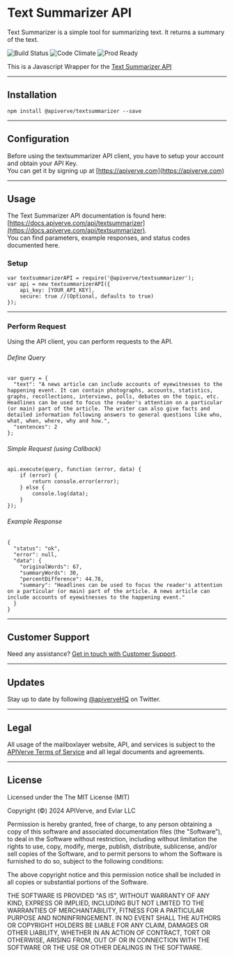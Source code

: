 Text Summarizer API
============

Text Summarizer is a simple tool for summarizing text. It returns a summary of the text.

![Build Status](https://img.shields.io/badge/build-passing-green)
![Code Climate](https://img.shields.io/badge/maintainability-B-purple)
![Prod Ready](https://img.shields.io/badge/production-ready-blue)

This is a Javascript Wrapper for the [Text Summarizer API](https://apiverve.com/marketplace/api/textsummarizer)

---

## Installation
	npm install @apiverve/textsummarizer --save

---

## Configuration

Before using the textsummarizer API client, you have to setup your account and obtain your API Key.  
You can get it by signing up at [https://apiverve.com](https://apiverve.com)

---

## Usage

The Text Summarizer API documentation is found here: [https://docs.apiverve.com/api/textsummarizer](https://docs.apiverve.com/api/textsummarizer).  
You can find parameters, example responses, and status codes documented here.

### Setup

```
var textsummarizerAPI = require('@apiverve/textsummarizer');
var api = new textsummarizerAPI({
    api_key: [YOUR_API_KEY],
    secure: true //(Optional, defaults to true)
});
```

---


### Perform Request
Using the API client, you can perform requests to the API.

###### Define Query

```
var query = {
  "text": "A news article can include accounts of eyewitnesses to the happening event. It can contain photographs, accounts, statistics, graphs, recollections, interviews, polls, debates on the topic, etc. Headlines can be used to focus the reader's attention on a particular (or main) part of the article. The writer can also give facts and detailed information following answers to general questions like who, what, when, where, why and how.",
  "sentences": 2
};
```

###### Simple Request (using Callback)

```
api.execute(query, function (error, data) {
    if (error) {
        return console.error(error);
    } else {
        console.log(data);
    }
});
```

###### Example Response

```
{
  "status": "ok",
  "error": null,
  "data": {
    "originalWords": 67,
    "summaryWords": 30,
    "percentDifference": 44.78,
    "summary": "Headlines can be used to focus the reader's attention on a particular (or main) part of the article. A news article can include accounts of eyewitnesses to the happening event."
  }
}
```

---

## Customer Support

Need any assistance? [Get in touch with Customer Support](https://apiverve.com/contact).

---

## Updates
Stay up to date by following [@apiverveHQ](https://twitter.com/apiverveHQ) on Twitter.

---

## Legal

All usage of the mailboxlayer website, API, and services is subject to the [APIVerve Terms of Service](https://apiverve.com/terms) and all legal documents and agreements.

---

## License
Licensed under the The MIT License (MIT)

Copyright (&copy;) 2024 APIVerve, and Evlar LLC

Permission is hereby granted, free of charge, to any person obtaining a copy of this software and associated documentation files (the "Software"), to deal in the Software without restriction, including without limitation the rights to use, copy, modify, merge, publish, distribute, sublicense, and/or sell copies of the Software, and to permit persons to whom the Software is furnished to do so, subject to the following conditions:

The above copyright notice and this permission notice shall be included in all copies or substantial portions of the Software.

THE SOFTWARE IS PROVIDED "AS IS", WITHOUT WARRANTY OF ANY KIND, EXPRESS OR IMPLIED, INCLUDING BUT NOT LIMITED TO THE WARRANTIES OF MERCHANTABILITY, FITNESS FOR A PARTICULAR PURPOSE AND NONINFRINGEMENT. IN NO EVENT SHALL THE AUTHORS OR COPYRIGHT HOLDERS BE LIABLE FOR ANY CLAIM, DAMAGES OR OTHER LIABILITY, WHETHER IN AN ACTION OF CONTRACT, TORT OR OTHERWISE, ARISING FROM, OUT OF OR IN CONNECTION WITH THE SOFTWARE OR THE USE OR OTHER DEALINGS IN THE SOFTWARE.
